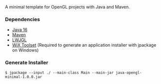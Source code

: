 
A minimal template for OpenGL projects with Java and Maven.

### Dependencies

- [Java 16][1]
- [Maven][2]
- [LWJGL][3]
- [WiX Toolset][4] (Required to generate an application installer with jpackage on Windows)

### Generate Installer

```
$ jpackage --input ./ --main-class Main --main-jar java-opengl-minimal-1.0.0.jar
```

[1]:https://adoptopenjdk.net/?variant=openjdk16&jvmVariant=hotspot
[2]:https://maven.apache.org
[3]:https://www.lwjgl.org/
[4]:https://wixtoolset.org/ 
